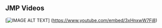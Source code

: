 ## JMP Videos

[![IMAGE ALT TEXT](http://img.youtube.com/vi/3xHnxwW7Fj8/0.jpg)]
(https://www.youtube.com/embed/3xHnxwW7Fj8)
